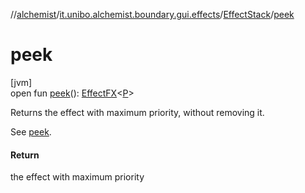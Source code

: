 //[alchemist](../../../index.md)/[it.unibo.alchemist.boundary.gui.effects](../index.md)/[EffectStack](index.md)/[peek](peek.md)

# peek

[jvm]\
open fun [peek](peek.md)(): [EffectFX](../-effect-f-x/index.md)<[P](../../it.unibo.alchemist.boundary.monitor/-f-x-step-monitor/index.md)>

Returns the effect with maximum priority, without removing it. 

 See [peek](../-effect-group/index.md#-1430561565%2FFunctions%2F-267951372).

#### Return

the effect with maximum priority
